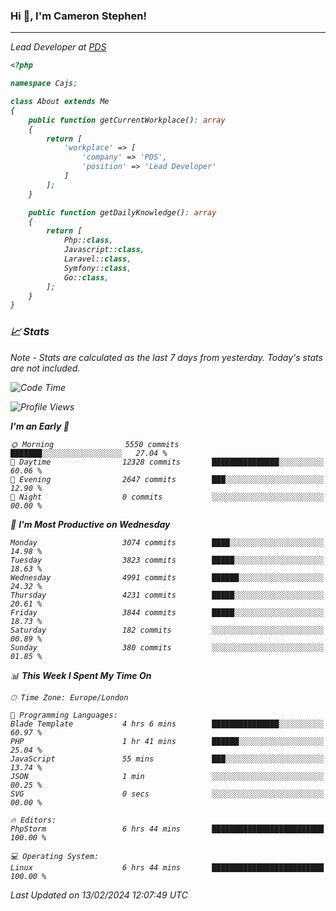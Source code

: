 ### Hi 👋, I'm Cameron Stephen!
<hr>
<p><em>Lead Developer at <a href="https://prindatasolutions.co.uk">PDS</a></p>


```php
<?php

namespace Cajs;

class About extends Me
{
    public function getCurrentWorkplace(): array
    {
        return [
            'workplace' => [
                'company' => 'PDS',
                'position' => 'Lead Developer'
            ]
        ];
    }

    public function getDailyKnowledge(): array
    {
        return [
            Php::class,
            Javascript::class,
            Laravel::class,
            Symfony::class,
            Go::class,
        ];
    }
}
```

### 📈 Stats
<p><em>Note - Stats are calculated as the last 7 days from yesterday. Today's stats are not included.</em></p>


<!--START_SECTION:waka-->
![Code Time](http://img.shields.io/badge/Code%20Time-3%2C656%20hrs%2020%20mins-blue)

![Profile Views](http://img.shields.io/badge/Profile%20Views-0-blue)

**I'm an Early 🐤** 

```text
🌞 Morning                5550 commits        ███████░░░░░░░░░░░░░░░░░░   27.04 % 
🌆 Daytime                12328 commits       ███████████████░░░░░░░░░░   60.06 % 
🌃 Evening                2647 commits        ███░░░░░░░░░░░░░░░░░░░░░░   12.90 % 
🌙 Night                  0 commits           ░░░░░░░░░░░░░░░░░░░░░░░░░   00.00 % 
```
📅 **I'm Most Productive on Wednesday** 

```text
Monday                   3074 commits        ████░░░░░░░░░░░░░░░░░░░░░   14.98 % 
Tuesday                  3823 commits        █████░░░░░░░░░░░░░░░░░░░░   18.63 % 
Wednesday                4991 commits        ██████░░░░░░░░░░░░░░░░░░░   24.32 % 
Thursday                 4231 commits        █████░░░░░░░░░░░░░░░░░░░░   20.61 % 
Friday                   3844 commits        █████░░░░░░░░░░░░░░░░░░░░   18.73 % 
Saturday                 182 commits         ░░░░░░░░░░░░░░░░░░░░░░░░░   00.89 % 
Sunday                   380 commits         ░░░░░░░░░░░░░░░░░░░░░░░░░   01.85 % 
```


📊 **This Week I Spent My Time On** 

```text
🕑︎ Time Zone: Europe/London

💬 Programming Languages: 
Blade Template           4 hrs 6 mins        ███████████████░░░░░░░░░░   60.97 % 
PHP                      1 hr 41 mins        ██████░░░░░░░░░░░░░░░░░░░   25.04 % 
JavaScript               55 mins             ███░░░░░░░░░░░░░░░░░░░░░░   13.74 % 
JSON                     1 min               ░░░░░░░░░░░░░░░░░░░░░░░░░   00.25 % 
SVG                      0 secs              ░░░░░░░░░░░░░░░░░░░░░░░░░   00.00 % 

🔥 Editors: 
PhpStorm                 6 hrs 44 mins       █████████████████████████   100.00 % 

💻 Operating System: 
Linux                    6 hrs 44 mins       █████████████████████████   100.00 % 
```


 Last Updated on 13/02/2024 12:07:49 UTC
<!--END_SECTION:waka-->
